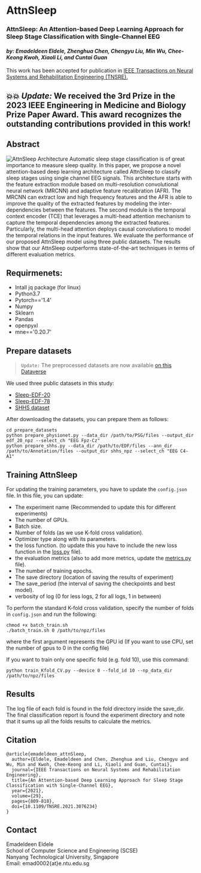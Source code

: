 # AttnSleep
### AttnSleep: An Attention-based Deep Learning Approach for Sleep Stage Classification with Single-Channel EEG 
#### *by: Emadeldeen Eldele, Zhenghua Chen, Chengyu Liu, Min Wu, Chee-Keong Kwoh, Xiaoli Li, and Cuntai Guan* 
This work has been accepted for publication in [IEEE Transactions on Neural Systems and Rehabilitation Engineering (TNSRE).](https://ieeexplore.ieee.org/document/9417097)

## :boom::boom: *Update:* We received the 3rd Prize in the 2023 IEEE Engineering in Medicine and Biology Prize Paper Award. This award recognizes the outstanding contributions provided in this work!

## Abstract
![AttnSleep Architecture](imgs/AttnSleep.png)
Automatic sleep stage classification is of great importance to measure sleep quality. In this paper, we propose a novel attention-based deep learning architecture called AttnSleep to classify sleep stages using single channel EEG signals. This architecture starts with the feature extraction module based on multi-resolution convolutional neural network (MRCNN) and adaptive feature recalibration (AFR). The MRCNN can extract low and high frequency features and the AFR is able to improve the quality of the extracted features by modeling the inter-dependencies between the features. The second module is the temporal context encoder (TCE) that leverages a multi-head attention mechanism to capture the temporal dependencies among the extracted features. Particularly, the multi-head attention deploys causal convolutions to model the temporal relations in the input features. We evaluate the performance of our proposed AttnSleep model using three public datasets. The results show that our AttnSleep outperforms state-of-the-art techniques in terms of different evaluation metrics.


## Requirmenets:
- Intall jq package (for linux)
- Python3.7
- Pytorch=='1.4'
- Numpy
- Sklearn
- Pandas
- openpyxl
- mne=='0.20.7'

## Prepare datasets
> `Update:` The preprocessed datasets are now available [on this Dataverse](https://researchdata.ntu.edu.sg/dataverse/attnSleep)

We used three public datasets in this study:
- [Sleep-EDF-20](https://gist.github.com/emadeldeen24/a22691e36759934e53984289a94cb09b)
- [Sleep-EDF-78](https://physionet.org/content/sleep-edfx/1.0.0/)
- [SHHS dataset](https://sleepdata.org/datasets/shhs)


After downloading the datasets, you can prepare them as follows:
```
cd prepare_datasets
python prepare_physionet.py --data_dir /path/to/PSG/files --output_dir edf_20_npz --select_ch "EEG Fpz-Cz"
python prepare_shhs.py --data_dir /path/to/EDF/files --ann_dir /path/to/Annotation/files --output_dir shhs_npz --select_ch "EEG C4-A1"
```

## Training AttnSleep 
For updating the training parameters, you have to update the `config.json` file.
In this file, you can update:
- The experiment name (Recommended to update this for different experiments)
- The number of GPUs.
- Batch size.
- Number of folds (as we use K-fold cross validation).
- Optimizer type along with its parameters.
- the loss function. (to update this you have to include the new loss function in the [loss.py](./model/loss.py) file).
- the evaluation metrics (also to add more metrics, update the [metrics.py](./model/metric.py) file).
- The number of training epochs.
- The save directory (location of saving the results of experiment)
- The save_period (the interval of saving the checkpoints and best model).
- verbosity of log (0 for less logs, 2 for all logs, 1 in between)


To perform the standard K-fold cross validation, specify the number of folds in `config.json` and run the following:
```
chmod +x batch_train.sh
./batch_train.sh 0 /path/to/npz/files
```
where the first argument represents the GPU id (If you want to use CPU, set the number of gpus to 0 in the config file)

If you want to train only one specific fold (e.g. fold 10), use this command:
```
python train_Kfold_CV.py --device 0 --fold_id 10 --np_data_dir /path/to/npz/files
```
## Results
The log file of each fold is found in the fold directory inside the save_dir.   
The final classification report is found the experiment directory and note that it sums up all the folds results to calculate the metrics.

## Citation
```
@article{emadeldeen_attnSleep,
  author={Eldele, Emadeldeen and Chen, Zhenghua and Liu, Chengyu and Wu, Min and Kwoh, Chee-Keong and Li, Xiaoli and Guan, Cuntai},
  journal={IEEE Transactions on Neural Systems and Rehabilitation Engineering}, 
  title={An Attention-based Deep Learning Approach for Sleep Stage Classification with Single-Channel EEG}, 
  year={2021},
  volume={29},
  pages={809-818},
  doi={10.1109/TNSRE.2021.3076234}
}
```


## Contact
Emadeldeen Eldele   
School of Computer Science and Engineering (SCSE)   
Nanyang Technological University, Singapore   
Email: emad0002{at}e.ntu.edu.sg   
